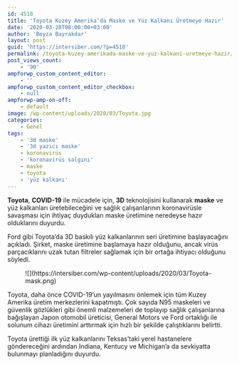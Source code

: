 ```yaml
---
id: 4510
title: 'Toyota Kuzey Amerika’da Maske ve Yüz Kalkanı Üretmeye Hazır'
date: '2020-03-28T08:00:00+03:00'
author: 'Beyza Bayrakdar'
layout: post
guid: 'https://intersiber.com/?p=4510'
permalink: /toyota-kuzey-amerikada-maske-ve-yuz-kalkani-uretmeye-hazir/
post_views_count:
    - '90'
ampforwp_custom_content_editor:
    - ''
ampforwp_custom_content_editor_checkbox:
    - null
ampforwp-amp-on-off:
    - default
image: /wp-content/uploads/2020/03/Toyota.jpg
categories:
    - Genel
tags:
    - '3d maske'
    - '3d yazıcı maske'
    - koronavirüs
    - 'koronavirüs salgını'
    - maske
    - toyota
    - 'yüz kalkanı'
---
```


**Toyota**, **COVID-19** ile mücadele için, **3D** teknolojisini kullanarak **maske** ve yüz kalkanları üretebileceğini ve sağlık çalışanlarının koronavirüsle savaşması için ihtiyaç duydukları maske üretimine neredeyse hazır olduklarını duyurdu.

Ford gibi Toyota’da 3D baskılı yüz kalkanlarının seri üretimine başlayacağını açıkladı. Şirket, maske üretimine başlamaya hazır olduğunu, ancak virüs parçacıklarını uzak tutan filtreler sağlamak için bir ortağa ihtiyacı olduğunu söyledi.

<figure class="wp-block-image size-large">![](https://intersiber.com/wp-content/uploads/2020/03/Toyota-mask.png)</figure>Toyota, daha önce COVID-19’un yayılmasını önlemek için tüm Kuzey Amerika üretim merkezlerini kapatmıştı. Çok sayıda N95 maskeleri ve güvenlik gözlükleri gibi önemli malzemeleri de toplayıp sağlık çalışanlarına bağışlayan Japon otomobil üreticisi, General Motors ve Ford ortaklığı ile solunum cihazı üretimini arttırmak için hızlı bir şekilde çalıştıklarını belirtti.

Toyota ürettiği ilk yüz kalkanlarını Teksas’taki yerel hastanelere göndereceğini ardından Indiana, Kentucy ve Michigan’a da sevkiyatta bulunmayı planladığını duyurdu.